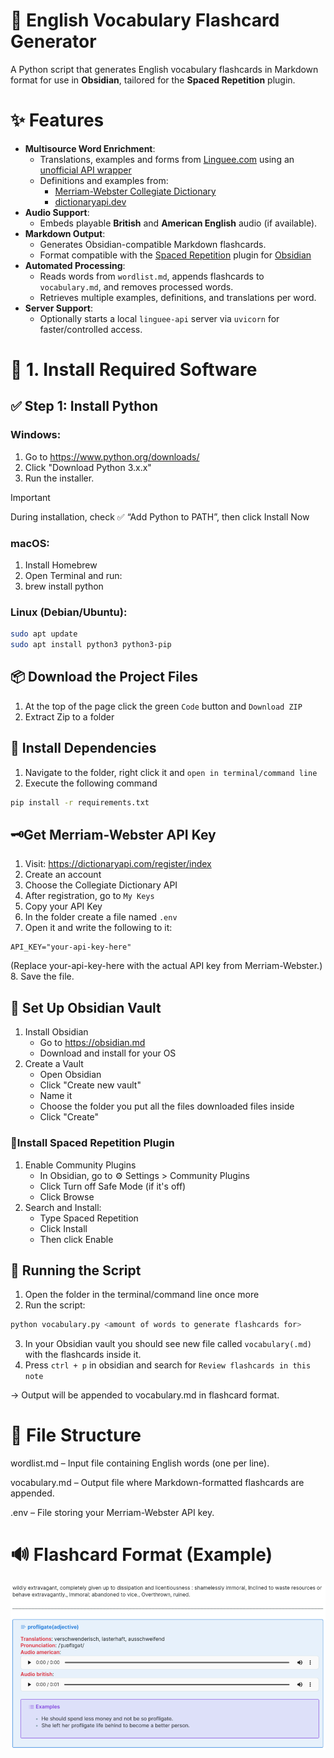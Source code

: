 # 📘 English Vocabulary Flashcard Generator

A Python script that generates English vocabulary flashcards in Markdown format for use in **Obsidian**, tailored for the **Spaced Repetition** plugin.

# ✨ Features

- **Multisource Word Enrichment**:
  - Translations, examples and forms from [Linguee.com](https://www.linguee.com) using an [unofficial API wrapper](https://linguee-api.fly.dev/docs)
  - Definitions and examples from:
    - [Merriam-Webster Collegiate Dictionary](https://www.merriam-webster.com/)
    - [dictionaryapi.dev](https://dictionaryapi.dev/)
- **Audio Support**:
  - Embeds playable **British** and **American English** audio (if available).
- **Markdown Output**:
  - Generates Obsidian-compatible Markdown flashcards.
  - Format compatible with the [Spaced Repetition](https://github.com/st3v3nmw/obsidian-spaced-repetition) plugin for [Obsidian](https://www.obdisian.md)
- **Automated Processing**:
  - Reads words from `wordlist.md`, appends flashcards to `vocabulary.md`, and removes processed words.
  - Retrieves multiple examples, definitions, and translations per word.
- **Server Support**:
  - Optionally starts a local `linguee-api` server via `uvicorn` for faster/controlled access.

# 🧰 1. Install Required Software
## ✅ Step 1: Install Python

### Windows:
1. Go to https://www.python.org/downloads/
2. Click "Download Python 3.x.x"
3. Run the installer.

>[!Important]
>During installation, check ✅ “Add Python to PATH”, then click Install Now
### macOS:
1. Install Homebrew
2. Open Terminal and run:
3. brew install python
### Linux (Debian/Ubuntu):
```bash
sudo apt update
sudo apt install python3 python3-pip
```
## 📦 Download the Project Files
1. At the top of the page click the green `Code` button and `Download ZIP`  
2. Extract Zip to a folder

## 🔧 Install Dependencies
1. Navigate to the folder, right click it and `open in terminal/command line`
2. Execute the following command
```bash
pip install -r requirements.txt
```

## 🗝️Get Merriam-Webster API Key
1. Visit: https://dictionaryapi.com/register/index
2. Create an account
3. Choose the Collegiate Dictionary API
4. After registration, go to `My Keys`
5. Copy your API Key
6. In the folder create a file named `.env`
7. Open it and write the following to it:
```
API_KEY="your-api-key-here"
```
(Replace your-api-key-here with the actual API key from Merriam-Webster.)
8. Save the file.
## 📂 Set Up Obsidian Vault
1. Install Obsidian
	- Go to https://obsidian.md
	- Download and install for your OS
2. Create a Vault
	- Open Obsidian
	- Click "Create new vault"
	- Name it
	- Choose the folder you put all the files downloaded files inside
	- Click "Create"

### 🔌Install Spaced Repetition Plugin
1. Enable Community Plugins
	- In Obsidian, go to ⚙️ Settings > Community Plugins
	- Click Turn off Safe Mode (if it's off)
	- Click Browse
2. Search and Install:
	- Type Spaced Repetition
	- Click Install
	- Then click Enable
## 🚀 Running the Script
1. Open the folder in the terminal/command line once more
2. Run the script:
```bash
python vocabulary.py <amount of words to generate flashcards for>
```
3. In your Obsidian vault you should see new file called `vocabulary(.md)` with the flashcards inside it.
4. Press `ctrl + p` in obsidian and search for `Review flashcards in this note`

-> Output will be appended to vocabulary.md in flashcard format.

# 📁 File Structure

wordlist.md – Input file containing English words (one per line).

vocabulary.md – Output file where Markdown-formatted flashcards are appended.

.env – File storing your Merriam-Webster API key.

# 🔊 Flashcard Format (Example)

![Example](flashcard_example_light.png)
